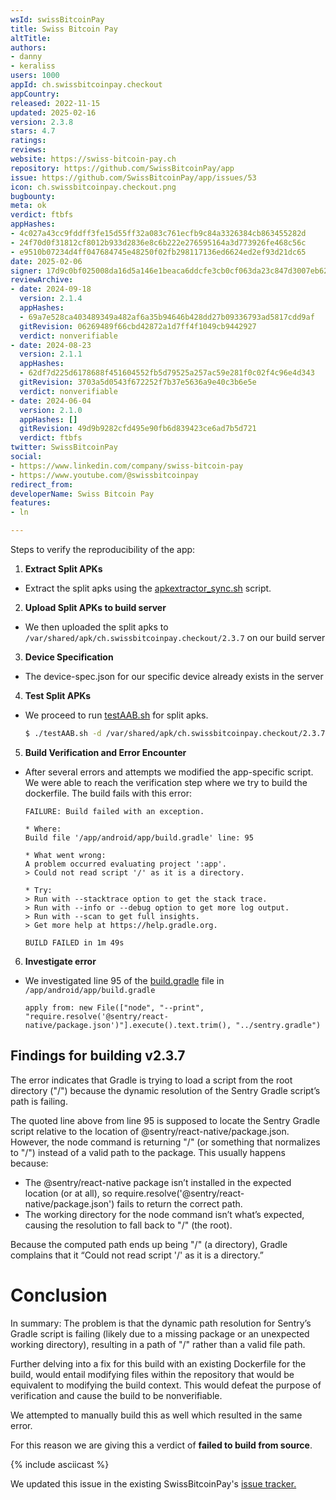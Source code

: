 ```yaml
---
wsId: swissBitcoinPay
title: Swiss Bitcoin Pay
altTitle: 
authors:
- danny
- keraliss
users: 1000
appId: ch.swissbitcoinpay.checkout
appCountry: 
released: 2022-11-15
updated: 2025-02-16
version: 2.3.8
stars: 4.7
ratings: 
reviews: 
website: https://swiss-bitcoin-pay.ch
repository: https://github.com/SwissBitcoinPay/app
issue: https://github.com/SwissBitcoinPay/app/issues/53
icon: ch.swissbitcoinpay.checkout.png
bugbounty: 
meta: ok
verdict: ftbfs
appHashes:
- 4c027a43cc9fddff3fe15d55ff32a083c761ecfb9c84a3326384cb863455282d
- 24f70d0f31812cf8012b933d2836e8c6b222e276595164a3d773926fe468c56c
- e9510b07234d4ff047684745e48250f02fb298117136ed6624ed2ef93d21dc65
date: 2025-02-06
signer: 17d9c0bf025008da16d5a146e1beaca6ddcfe3cb0cf063da23c847d3007eb621
reviewArchive:
- date: 2024-09-18
  version: 2.1.4
  appHashes:
  - 69a7e528ca403489349a482af6a35b94646b428dd27b09336793ad5817cdd9af
  gitRevision: 06269489f66cbd42872a1d7ff4f1049cb9442927
  verdict: nonverifiable
- date: 2024-08-23
  version: 2.1.1
  appHashes:
  - 62df7d225d6178688f451604552fb5d79525a257ac59e281f0c02f4c96e4d343
  gitRevision: 3703a5d0543f672252f7b37e5636a9e40c3b6e5e
  verdict: nonverifiable
- date: 2024-06-04
  version: 2.1.0
  appHashes: []
  gitRevision: 49d9b9282cfd495e90fb6d839423ce6ad7b5d721
  verdict: ftbfs
twitter: SwissBitcoinPay
social:
- https://www.linkedin.com/company/swiss-bitcoin-pay
- https://www.youtube.com/@swissbitcoinpay
redirect_from: 
developerName: Swiss Bitcoin Pay
features:
- ln

---
```


Steps to verify the reproducibility of the app: 

1. **Extract Split APKs**
  - Extract the split apks using the [apkextractor_sync.sh](https://gitlab.com/walletscrutiny/walletScrutinyCom/-/blob/master/apkextractor_sync.sh) script.
2. **Upload Split APKs to build server**
  - We then uploaded the split apks to `/var/shared/apk/ch.swissbitcoinpay.checkout/2.3.7` on our build server
3. **Device Specification**
  - The device-spec.json for our specific device already exists in the server
4. **Test Split APKs**
  - We proceed to run [testAAB.sh](https://gitlab.com/walletscrutiny/walletScrutinyCom/-/blob/master/testAAB.sh) for split apks.
    ```bash
    $ ./testAAB.sh -d /var/shared/apk/ch.swissbitcoinpay.checkout/2.3.7 -s /var/shared/device-spec/a11/device-spec.json
    ```

5. **Build Verification and Error Encounter**
  - After several errors and attempts we modified the app-specific script. We were able to reach the verification step where we try to build the dockerfile. The build fails with this error:

    ```
    FAILURE: Build failed with an exception.

    * Where:
    Build file '/app/android/app/build.gradle' line: 95

    * What went wrong:
    A problem occurred evaluating project ':app'.
    > Could not read script '/' as it is a directory.

    * Try:
    > Run with --stacktrace option to get the stack trace.
    > Run with --info or --debug option to get more log output.
    > Run with --scan to get full insights.
    > Get more help at https://help.gradle.org.

    BUILD FAILED in 1m 49s
    ```

6. **Investigate error**
  - We investigated line 95 of the [build.gradle](https://github.com/SwissBitcoinPay/app/blob/b25046e56ac36460d82dd8dba73882318a4aa666/android/app/build.gradle#L95) file in `/app/android/app/build.gradle`
    ```
    apply from: new File(["node", "--print", "require.resolve('@sentry/react-native/package.json')"].execute().text.trim(), "../sentry.gradle")
    ```

## Findings for building v2.3.7

The error indicates that Gradle is trying to load a script from the root directory ("/") because the dynamic resolution of the Sentry Gradle script’s path is failing.

The quoted line above from line 95 is supposed to locate the Sentry Gradle script relative to the location of @sentry/react-native/package.json. However, the node command is returning "/" (or something that normalizes to "/") instead of a valid path to the package. This usually happens because:

- The @sentry/react-native package isn’t installed in the expected location (or at all), so require.resolve('@sentry/react-native/package.json') fails to return the correct path.
- The working directory for the node command isn’t what’s expected, causing the resolution to fall back to "/" (the root).

Because the computed path ends up being "/" (a directory), Gradle complains that it “Could not read script '/' as it is a directory.”

# Conclusion

In summary: The problem is that the dynamic path resolution for Sentry’s Gradle script is failing (likely due to a missing package or an unexpected working directory), resulting in a path of "/" rather than a valid file path.

Further delving into a fix for this build with an existing Dockerfile for the build, would entail modifying files within the repository that would be equivalent to modifying the build context. This would defeat the purpose of verification and cause the build to be nonverifiable.

We attempted to manually build this as well which resulted in the same error.

For this reason we are giving this a verdict of **failed to build from source**.

{% include asciicast %}

We updated this issue in the existing SwissBitcoinPay's [issue tracker.](https://github.com/SwissBitcoinPay/app/issues/107)
